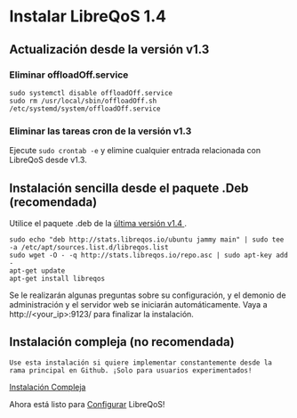 # Instalar LibreQoS 1.4

## Actualización desde la versión v1.3

### Eliminar offloadOff.service

```shell
sudo systemctl disable offloadOff.service
sudo rm /usr/local/sbin/offloadOff.sh /etc/systemd/system/offloadOff.service
```

### Eliminar las tareas cron de la versión v1.3

Ejecute ```sudo crontab -e``` y elimine cualquier entrada relacionada con LibreQoS desde v1.3.

## Instalación sencilla desde el paquete .Deb (recomendada)

Utilice el paquete .deb de la [última versión v1.4 ](https://github.com/LibreQoE/LibreQoS/releases/).

```shell
sudo echo "deb http://stats.libreqos.io/ubuntu jammy main" | sudo tee -a /etc/apt/sources.list.d/libreqos.list
sudo wget -O - -q http://stats.libreqos.io/repo.asc | sudo apt-key add -
apt-get update
apt-get install libreqos
```

Se le realizarán algunas preguntas sobre su configuración, y el demonio de administración y el servidor web se iniciarán automáticamente. Vaya a http://<your_ip>:9123/ para finalizar la instalación.

## Instalación compleja (no recomendada)

```{note}
Use esta instalación si quiere implementar constantemente desde la rama principal en Github. ¡Solo para usuarios experimentados!
```

[Instalación Compleja](../TechnicalDocs/complex-install.md)

Ahora está listo para [Configurar](./configuration.md) LibreQoS!
